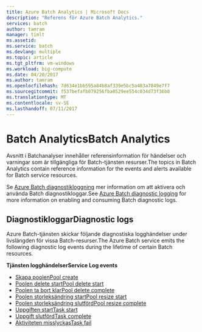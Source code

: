 ```yaml
---
title: Azure Batch Analytics | Microsoft Docs
description: "Referens för Azure Batch Analytics."
services: batch
author: tamram
manager: timlt
ms.assetid: 
ms.service: batch
ms.devlang: multiple
ms.topic: article
ms.tgt_pltfrm: vm-windows
ms.workload: big-compute
ms.date: 04/20/2017
ms.author: tamram
ms.openlocfilehash: 7d634e1bb595a84b8af339e5bc5a483a7849e7f7
ms.sourcegitcommit: f537befafb079256fba0529ee554c034d73f36b0
ms.translationtype: MT
ms.contentlocale: sv-SE
ms.lasthandoff: 07/11/2017
---
```

# <a name="batch-analytics"></a><span data-ttu-id="60983-103">Batch Analytics</span><span class="sxs-lookup"><span data-stu-id="60983-103">Batch Analytics</span></span>
<span data-ttu-id="60983-104">Avsnitt i Batchanalyser innehåller referensinformation för händelser och varningar som är tillgängliga för Batch-tjänsten resurser.</span><span class="sxs-lookup"><span data-stu-id="60983-104">The topics in Batch Analytics contain reference information for the events and alerts available for Batch service resources.</span></span>

<span data-ttu-id="60983-105">Se [Azure Batch diagnostikloggning](https://azure.microsoft.com/documentation/articles/batch-diagnostics/) mer information om att aktivera och använda Batch diagnostikloggar.</span><span class="sxs-lookup"><span data-stu-id="60983-105">See [Azure Batch diagnostic logging](https://azure.microsoft.com/documentation/articles/batch-diagnostics/) for more information on enabling and consuming Batch diagnostic logs.</span></span>

## <a name="diagnostic-logs"></a><span data-ttu-id="60983-106">Diagnostikloggar</span><span class="sxs-lookup"><span data-stu-id="60983-106">Diagnostic logs</span></span>

<span data-ttu-id="60983-107">Azure Batch-tjänsten skickar följande diagnostiska logghändelser under livslängden för vissa Batch-resurser.</span><span class="sxs-lookup"><span data-stu-id="60983-107">The Azure Batch service emits the following diagnostic log events during the lifetime of certain Batch resources.</span></span>

<span data-ttu-id="60983-108">**Tjänsten logghändelser**</span><span class="sxs-lookup"><span data-stu-id="60983-108">**Service Log events**</span></span>
* [<span data-ttu-id="60983-109">Skapa poolen</span><span class="sxs-lookup"><span data-stu-id="60983-109">Pool create</span></span>](batch-pool-create-event.md)
* [<span data-ttu-id="60983-110">Poolen delete start</span><span class="sxs-lookup"><span data-stu-id="60983-110">Pool delete start</span></span>](batch-pool-delete-start-event.md)
* [<span data-ttu-id="60983-111">Poolen ta bort klar</span><span class="sxs-lookup"><span data-stu-id="60983-111">Pool delete complete</span></span>](batch-pool-delete-complete-event.md)
* [<span data-ttu-id="60983-112">Poolen storleksändring start</span><span class="sxs-lookup"><span data-stu-id="60983-112">Pool resize start</span></span>](batch-pool-resize-start-event.md)
* [<span data-ttu-id="60983-113">Poolen storleksändring slutförd</span><span class="sxs-lookup"><span data-stu-id="60983-113">Pool resize complete</span></span>](batch-pool-resize-complete-event.md)
* [<span data-ttu-id="60983-114">Uppgiften start</span><span class="sxs-lookup"><span data-stu-id="60983-114">Task start</span></span>](batch-task-start-event.md)
* [<span data-ttu-id="60983-115">Uppgift slutförd</span><span class="sxs-lookup"><span data-stu-id="60983-115">Task complete</span></span>](batch-task-complete-event.md)
* [<span data-ttu-id="60983-116">Aktiviteten misslyckas</span><span class="sxs-lookup"><span data-stu-id="60983-116">Task fail</span></span>](batch-task-fail-event.md)